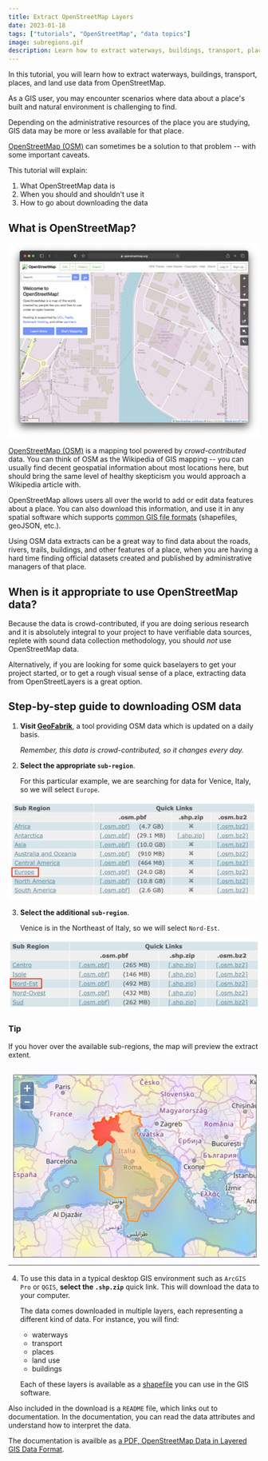 ```yaml
---
title: Extract OpenStreetMap Layers
date: 2023-01-18
tags: ["tutorials", "OpenStreetMap", "data topics"]
image: subregions.gif
description: Learn how to extract waterways, buildings, transport, places, and land use data from OpenStreetMap.
---
```


In this tutorial, you will learn how to extract waterways, buildings, transport, places, and land use data from OpenStreetMap.

As a GIS user, you may encounter scenarios where data about a place's built and natural environment is challenging to find.

Depending on the administrative resources of the place you are studying, GIS data may be more or less available for that place. 

[OpenStreetMap (OSM)](https://www.openstreetmap.org/#map=12/45.4284/12.2597) can sometimes be a solution to that problem -- with some important caveats. 

This tutorial will explain:
1. What OpenStreetMap data is
2. When you should and shouldn't use it
3. How to go about downloading the data

## What is OpenStreetMap?

![Screenshot of OpenStreetMap website zoomed in to show all the different roads, water features, places of interest, etc](media/3.png)

[OpenStreetMap (OSM)](https://www.openstreetmap.org/#map=12/45.4284/12.2597) is a mapping tool powered by *crowd-contributed* data. You can think of OSM as the Wikipedia of GIS mapping -- you can usually find decent geospatial information about most locations here, but should bring the same level of healthy skepticism you would approach a Wikipedia article with. 

OpenStreetMap allows users all over the world to add or edit data features about a place. You can also download this information, and use it in any spatial software which supports [common GIS file formats](https://sites.udel.edu/gis/file-formats-for-gis/) (shapefiles, geoJSON, etc.).

Using OSM data extracts can be a great way to find data about the roads, rivers, trails, buildings, and other features of a place, when you are having a hard time finding official datasets created and published by administrative managers of that place. 

## When is it appropriate to use OpenStreetMap data?
Because the data is crowd-contributed, if you are doing serious research and it is absolutely integral to your project to have verifiable data sources, replete with sound data collection methodology, you should *not* use OpenStreetMap data. 

Alternatively, if you are looking for some quick baselayers to get your project started, or to get a rough visual sense of a place, extracting data from OpenStreetLayers is a great option.


## Step-by-step guide to downloading OSM data 


1. **Visit [GeoFabrik](https://download.geofabrik.de/)**, a tool providing OSM data which is updated on a daily basis.

    *Remember, this data is crowd-contributed, so it changes every day.*

2. **Select the appropriate `sub-region`**.

    For this particular example, we are searching for data for Venice, Italy, so we will select `Europe`.

![Screenshot of subregions option from GeoFabrik data extract website.](media/1.png)


3. **Select the additional `sub-region`**.

    Venice is in the Northeast of Italy, so we will select `Nord-Est`. 

![Screenshot of subregions option from GeoFabrik data extract website.](media/2.png)



### Tip
If you hover over the available sub-regions, the map will preview the extract extent.

![Data extract extent preview](media/subregions.gif)


4. To use this data in a typical desktop GIS environment such as `ArcGIS Pro` or `QGIS`, **select the `.shp.zip`** quick link. This will download the data to your computer. 

    The data comes downloaded in multiple layers, each representing a different kind of data. For instance, you will find:
    * waterways
    * transport
    * places
    * land use
    * buildings

    Each of these layers is available as a [shapefile](https://cartinal.leventhalmap.org/guides/file-formats.html#shapefile) you can use in the GIS software.

Also included in the download is a `README` file, which links out to documentation. In the documentation, you can read the data attributes and understand how to interpret the data. 

The documentation is availble as [a PDF, OpenStreetMap Data in Layered GIS Data Format](http://download.geofabrik.de/osm-data-in-gis-formats-free.pdf).

